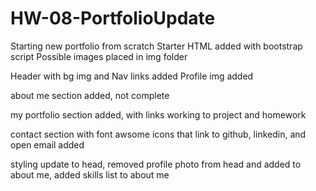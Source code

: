 # HW-08-PortfolioUpdate

Starting new portfolio from scratch
Starter HTML added with bootstrap script
Possible images placed in img folder

Header with bg img and Nav links added
Profile img added

about me section added, not complete

my portfolio section added, with links working to project and homework

contact section with font awsome icons that link to github, linkedin, and open email added

styling update to head, removed profile photo from head and added to about me, added skills list to about me